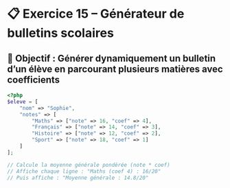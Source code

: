 # 📋 Exercice 15 – Générateur de bulletins scolaires

## 🎯 Objectif : Générer dynamiquement un bulletin d’un élève en parcourant plusieurs matières avec coefficients

```php
<?php
$eleve = [
    "nom" => "Sophie",
    "notes" => [
        "Maths" => ["note" => 16, "coef" => 4],
        "Français" => ["note" => 14, "coef" => 3],
        "Histoire" => ["note" => 12, "coef" => 2],
        "Sport" => ["note" => 18, "coef" => 1]
    ]
];

// Calcule la moyenne générale pondérée (note * coef)
// Affiche chaque ligne : "Maths (coef 4) : 16/20"
// Puis affiche : "Moyenne générale : 14.8/20"
```